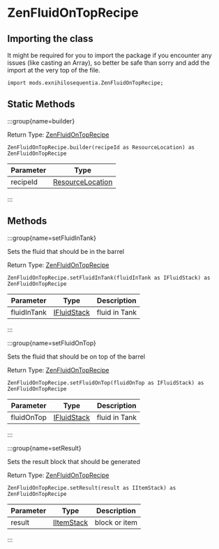 # ZenFluidOnTopRecipe

## Importing the class

It might be required for you to import the package if you encounter any issues (like casting an Array), so better be safe than sorry and add the import at the very top of the file.
```zenscript
import mods.exnihilosequentia.ZenFluidOnTopRecipe;
```


## Static Methods

:::group{name=builder}

Return Type: [ZenFluidOnTopRecipe](/mods/ExNihiloSequentia/Fluid_On_Top)

```zenscript
ZenFluidOnTopRecipe.builder(recipeId as ResourceLocation) as ZenFluidOnTopRecipe
```

| Parameter |                            Type                            |
|-----------|------------------------------------------------------------|
| recipeId  | [ResourceLocation](/vanilla/api/resource/ResourceLocation) |


:::

## Methods

:::group{name=setFluidInTank}

Sets the fluid that should be in the barrel

Return Type: [ZenFluidOnTopRecipe](/mods/ExNihiloSequentia/Fluid_On_Top)

```zenscript
ZenFluidOnTopRecipe.setFluidInTank(fluidInTank as IFluidStack) as ZenFluidOnTopRecipe
```

|  Parameter  |                    Type                     |  Description  |
|-------------|---------------------------------------------|---------------|
| fluidInTank | [IFluidStack](/forge/api/fluid/IFluidStack) | fluid in Tank |


:::

:::group{name=setFluidOnTop}

Sets the fluid that should be on top of the barrel

Return Type: [ZenFluidOnTopRecipe](/mods/ExNihiloSequentia/Fluid_On_Top)

```zenscript
ZenFluidOnTopRecipe.setFluidOnTop(fluidOnTop as IFluidStack) as ZenFluidOnTopRecipe
```

| Parameter  |                    Type                     |  Description  |
|------------|---------------------------------------------|---------------|
| fluidOnTop | [IFluidStack](/forge/api/fluid/IFluidStack) | fluid in Tank |


:::

:::group{name=setResult}

Sets the result block that should be generated

Return Type: [ZenFluidOnTopRecipe](/mods/ExNihiloSequentia/Fluid_On_Top)

```zenscript
ZenFluidOnTopRecipe.setResult(result as IItemStack) as ZenFluidOnTopRecipe
```

| Parameter |                    Type                    |  Description  |
|-----------|--------------------------------------------|---------------|
| result    | [IItemStack](/vanilla/api/item/IItemStack) | block or item |


:::


